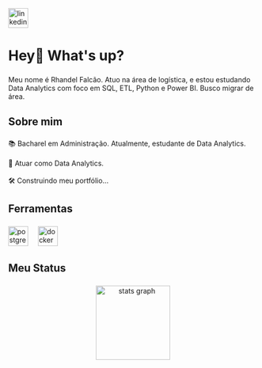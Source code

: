 <div align="left">
  <a href="https://www.linkedin.com/in/rhandelfalcao/" target="_blank">
    <img src="https://img.shields.io/static/v1?message=LinkedIn&logo=linkedin&label=&color=0077B5&logoColor=white&labelColor=&style=for-the-badge" height="40" alt="linkedin logo"  />
  </a>
</div>

###

<h1 align="left">Hey👋 What's up?</h1>

###

<p align="left">Meu nome é Rhandel Falcão. Atuo na área de logística, e estou estudando Data Analytics com foco em SQL, ETL, Python e Power BI. Busco migrar de área.</p>

###

<h2 align="left">Sobre mim</h2>

###

<p align="left">📚  Bacharel em Administração. Atualmente, estudante de Data Analytics.<br><br>🎯 Atuar como Data Analytics.<br><br>🛠️ Construindo meu portfólio...</p>

###

<h2 align="left">Ferramentas</h2>

###

<div align="left">
  <img src="https://cdn.jsdelivr.net/gh/devicons/devicon/icons/postgresql/postgresql-original.svg" height="40" alt="postgresql logo"  />
  <img width="12" />
  <img src="https://cdn.jsdelivr.net/gh/devicons/devicon/icons/docker/docker-original.svg" height="40" alt="docker logo"  />
</div>

###

<h2 align="left">Meu Status</h2>

###

<div align="center">
  <img src="https://github-readme-stats.vercel.app/api?username=rhandelfalcao&hide_title=false&hide_rank=false&show_icons=true&include_all_commits=true&count_private=true&disable_animations=false&theme=dracula&locale=en&hide_border=false&order=1" height="150" alt="stats graph"  />
</div>

###
